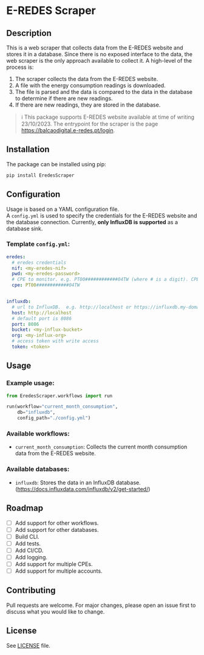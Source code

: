 # E-REDES Scraper
## Description
This is a web scraper that collects data from the E-REDES website and stores it in a database.
Since there is no exposed interface to the data, the web scraper is the only approach available to collect it.
A high-level of the process is:
1. The scraper collects the data from the E-REDES website.
2. A file with the energy consumption readings is downloaded.
3. The file is parsed and the data is compared to the data in the database to determine if there are new readings.
4. If there are new readings, they are stored in the database.

> :information_source: This package supports E-REDES website available at time of writing 23/10/2023. 
> The entrypoint for the scraper is the page https://balcaodigital.e-redes.pt/login.

## Installation
The package can be installed using pip:
```bash
pip install EredesScraper
```

## Configuration
Usage is based on a YAML configuration file.  
A `config.yml` is used to specify the credentials for the E-REDES website and 
the database connection. Currently, **only InfluxDB is supported** as a database sink.  

### Template `config.yml`:
```yaml
eredes:
  # eredes credentials
  nif: <my-eredes-nif>
  pwd: <my-eredes-password>
  # CPE to monitor. e.g. PT00############04TW (where # is a digit). CPE can be found in your bill details
  cpe: PT00############04TW


influxdb:
  # url to InfluxDB.  e.g. http://localhost or https://influxdb.my-domain.com
  host: http://localhost
  # default port is 8086
  port: 8086
  bucket: <my-influx-bucket>
  org: <my-influx-org>
  # access token with write access
  token: <token>
```

## Usage
### Example usage:
```python
from EredesScraper.workflows import run

run(workflow="current_month_consumption",
    db="influxdb",
    config_path="./config.yml")
```

### Available workflows:
- `current_month_consumption`: Collects the current month consumption data from the E-REDES website.

### Available databases:
- `influxdb`: Stores the data in an InfluxDB database. (https://docs.influxdata.com/influxdb/v2/get-started/)

## Roadmap
- [ ] Add support for other workflows.
- [ ] Add support for other databases.
- [ ] Build CLI.
- [ ] Add tests.
- [ ] Add CI/CD.
- [ ] Add logging.
- [ ] Add support for multiple CPEs.
- [ ] Add support for multiple accounts.

## Contributing
Pull requests are welcome. For major changes, please open an issue first to discuss what you would like to change.

## License
See [LICENSE](LICENSE) file.